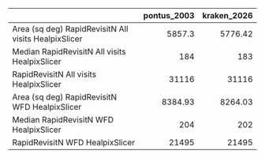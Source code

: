 |                                                      |   pontus_2003 |   kraken_2026 |
|:-----------------------------------------------------|--------------:|--------------:|
| Area (sq deg) RapidRevisitN All visits HealpixSlicer |       5857.3  |       5776.42 |
| Median RapidRevisitN All visits HealpixSlicer        |        184    |        183    |
| RapidRevisitN All visits HealpixSlicer               |      31116    |      31116    |
| Area (sq deg) RapidRevisitN WFD HealpixSlicer        |       8384.93 |       8264.03 |
| Median RapidRevisitN WFD HealpixSlicer               |        204    |        202    |
| RapidRevisitN WFD HealpixSlicer                      |      21495    |      21495    |
